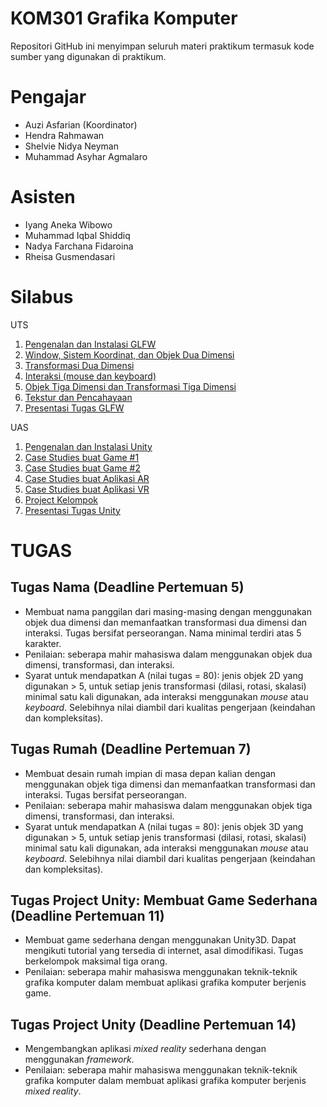 # KOM301 Grafika Komputer

Repositori GitHub ini menyimpan seluruh materi praktikum termasuk kode sumber yang digunakan di praktikum. 

# Pengajar
- Auzi Asfarian (Koordinator)
- Hendra Rahmawan
- Shelvie Nidya Neyman
- Muhammad Asyhar Agmalaro

# Asisten
- Iyang Aneka Wibowo
- Muhammad Iqbal Shiddiq
- Nadya Farchana Fidaroina
- Rheisa Gusmendasari 

# Silabus
UTS
1. [Pengenalan dan Instalasi GLFW](https://github.com/auziasfarian/CG-IPB/tree/master/Pertemuan%2001)
2. [Window, Sistem Koordinat, dan Objek Dua Dimensi](https://github.com/auziasfarian/CG-IPB/tree/master/Pertemuan%2002)
3. [Transformasi Dua Dimensi](https://github.com/auziasfarian/CG-IPB/tree/master/Pertemuan%2003)
4. [Interaksi (mouse dan keyboard)](https://github.com/auziasfarian/CG-IPB/tree/master/Pertemuan%2004)
5. [Objek Tiga Dimensi dan Transformasi Tiga Dimensi](https://github.com/auziasfarian/CG-IPB/tree/master/Pertemuan%2005)
6. [Tekstur dan Pencahayaan](https://github.com/auziasfarian/CG-IPB/tree/master/Pertemuan%2006)
7. [Presentasi Tugas GLFW](https://github.com/auziasfarian/CG-IPB/tree/master/Pertemuan%2007)

UAS
1. [Pengenalan dan Instalasi Unity](https://github.com/auziasfarian/CG-IPB/tree/master/Pertemuan%208)
2. [Case Studies buat Game #1](https://github.com/auziasfarian/CG-IPB/tree/master/Pertemuan%209)
3. [Case Studies buat Game #2](https://github.com/auziasfarian/CG-IPB/tree/master/Pertemuan%2010)
4. [Case Studies buat Aplikasi AR](https://github.com/auziasfarian/CG-IPB/tree/master/Pertemuan%2011)
5. [Case Studies buat Aplikasi VR](https://github.com/auziasfarian/CG-IPB/tree/master/Pertemuan%2012)
6. [Project Kelompok](https://github.com/auziasfarian/CG-IPB/tree/master/Pertemuan%2013)
7. [Presentasi Tugas Unity](https://github.com/auziasfarian/CG-IPB/tree/master/Pertemuan%2014)

# TUGAS
## Tugas Nama (Deadline Pertemuan 5)
- Membuat nama panggilan dari masing-masing dengan menggunakan objek dua dimensi dan memanfaatkan transformasi dua dimensi dan interaksi. Tugas bersifat perseorangan. Nama minimal terdiri atas 5 karakter.
- Penilaian: seberapa mahir mahasiswa dalam menggunakan objek dua dimensi, transformasi, dan interaksi.
- Syarat untuk mendapatkan A (nilai tugas = 80): jenis objek 2D yang digunakan > 5, untuk setiap jenis transformasi (dilasi, rotasi, skalasi) minimal satu kali digunakan, ada interaksi menggunakan _mouse_ atau _keyboard_. Selebihnya nilai diambil dari kualitas pengerjaan (keindahan dan kompleksitas).

## Tugas Rumah (Deadline Pertemuan 7)
- Membuat desain rumah impian di masa depan kalian dengan menggunakan objek tiga dimensi dan memanfaatkan transformasi dan interaksi. Tugas bersifat perseorangan. 
- Penilaian: seberapa mahir mahasiswa dalam menggunakan objek tiga dimensi, transformasi, dan interaksi.
- Syarat untuk mendapatkan A (nilai tugas = 80): jenis objek 3D yang digunakan > 5, untuk setiap jenis transformasi (dilasi, rotasi, skalasi) minimal satu kali digunakan, ada interaksi menggunakan _mouse_ atau _keyboard_. Selebihnya nilai diambil dari kualitas pengerjaan (keindahan dan kompleksitas).

## Tugas Project Unity: Membuat Game Sederhana (Deadline Pertemuan 11)
- Membuat game sederhana dengan menggunakan Unity3D. Dapat mengikuti tutorial yang tersedia di internet, asal dimodifikasi. Tugas berkelompok maksimal tiga orang.
- Penilaian: seberapa mahir mahasiswa menggunakan teknik-teknik grafika komputer dalam membuat aplikasi grafika komputer berjenis game.

## Tugas Project Unity (Deadline Pertemuan 14)
- Mengembangkan aplikasi _mixed reality_ sederhana dengan menggunakan _framework_. 
- Penilaian: seberapa mahir mahasiswa menggunakan teknik-teknik grafika komputer dalam membuat aplikasi grafika komputer berjenis _mixed reality_.
